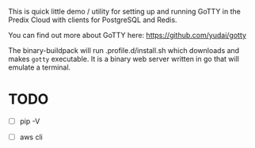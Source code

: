 
This is quick little demo / utility for setting up and running GoTTY in the
Predix Cloud with clients for PostgreSQL and Redis.

You can find out more about GoTTY here:
https://github.com/yudai/gotty

The binary-buildpack will run .profile.d/install.sh which downloads and makes
`gotty` executable.  It is a binary web server written in go that will emulate
a terminal.

# TODO

- [ ] pip -V
- [ ] aws cli

